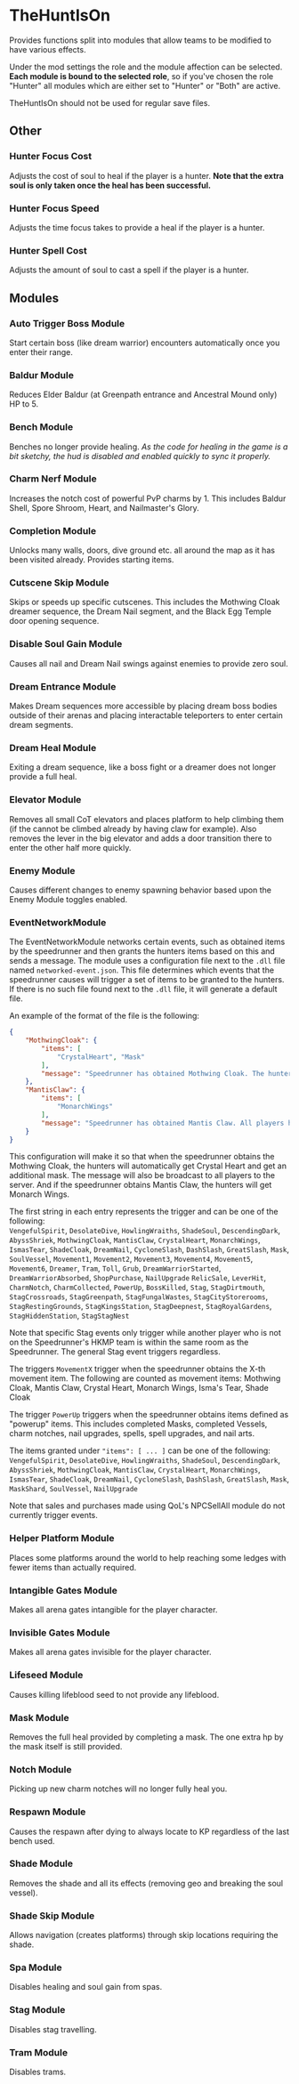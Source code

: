 # TheHuntIsOn

Provides functions split into modules that allow teams to be modified to have various effects.

Under the mod settings the role and the module affection can be selected. **Each module is bound to the selected role**, so if you've chosen the role "Hunter" all modules which are either set to "Hunter" or "Both" are active.

TheHuntIsOn should not be used for regular save files.

## Other

### Hunter Focus Cost
Adjusts the cost of soul to heal if the player is a hunter. **Note that the extra soul is only taken once the heal has been successful.**

### Hunter Focus Speed
Adjusts the time focus takes to provide a heal if the player is a hunter.

### Hunter Spell Cost
Adjusts the amount of soul to cast a spell if the player is a hunter.

## Modules

### Auto Trigger Boss Module
Start certain boss (like dream warrior) encounters automatically once you enter their range.

### Baldur Module
Reduces Elder Baldur (at Greenpath entrance and Ancestral Mound only) HP to 5.

### Bench Module
Benches no longer provide healing. *As the code for healing in the game is a bit sketchy, the hud is disabled and enabled quickly to sync it properly.*

### Charm Nerf Module
Increases the notch cost of powerful PvP charms by 1. This includes Baldur Shell, Spore Shroom, Heart, and Nailmaster's Glory.

### Completion Module
Unlocks many walls, doors, dive ground etc. all around the map as it has been visited already. Provides starting items.

### Cutscene Skip Module
Skips or speeds up specific cutscenes. This includes the Mothwing Cloak dreamer sequence, the Dream Nail segment, and the Black Egg Temple door opening sequence.

### Disable Soul Gain Module
Causes all nail and Dream Nail swings against enemies to provide zero soul.

### Dream Entrance Module
Makes Dream sequences more accessible by placing dream boss bodies outside of their arenas and placing interactable teleporters to enter certain dream segments.

### Dream Heal Module
Exiting a dream sequence, like a boss fight or a dreamer does not longer provide a full heal.

### Elevator Module
Removes all small CoT elevators and places platform to help climbing them (if the cannot be climbed already by having claw for example). Also removes the lever in the big elevator and adds a door transition there to enter the other half more quickly.

### Enemy Module
Causes different changes to enemy spawning behavior based upon the Enemy Module toggles enabled.

### EventNetworkModule
The EventNetworkModule networks certain events, such as obtained items by the speedrunner and then grants the hunters
items based on this and sends a message.
The module uses a configuration file next to the `.dll` file named `networked-event.json`.
This file determines which events that the speedrunner causes will trigger a set of items to be granted to the hunters.
If there is no such file found next to the `.dll` file, it will generate a default file.

An example of the format of the file is the following:
```json
{
    "MothwingCloak": {
        "items": [
            "CrystalHeart", "Mask"
        ],
        "message": "Speedrunner has obtained Mothwing Cloak. The hunters have now access to Crystal Heart and gained an additional mask."
    },
    "MantisClaw": {
        "items": [
            "MonarchWings"
        ],
        "message": "Speedrunner has obtained Mantis Claw. All players have now access to Monarch Wings."
    }
}
```
This configuration will make it so that when the speedrunner obtains the Mothwing Cloak, the hunters will 
automatically get Crystal Heart and get an additional mask. The message will also be broadcast to all players to
the server. And if the speedrunner obtains Mantis Claw, the hunters will get Monarch Wings.

The first string in each entry represents the trigger and can be one of the following:  
`VengefulSpirit`, `DesolateDive`, `HowlingWraiths`, `ShadeSoul`, `DescendingDark`, `AbyssShriek`, `MothwingCloak`,
`MantisClaw`, `CrystalHeart`, `MonarchWings`, `IsmasTear`, `ShadeCloak`, `DreamNail`, `CycloneSlash`, `DashSlash`,
`GreatSlash`, `Mask`, `SoulVessel`, `Movement1`, `Movement2`, `Movement3`, `Movement4`, `Movement5`, `Movement6`,
`Dreamer`, `Tram`, `Toll`, `Grub`, `DreamWarriorStarted`, `DreamWarriorAbsorbed`, `ShopPurchase`, `NailUpgrade`
`RelicSale`, `LeverHit`, `CharmNotch`, `CharmCollected`, `PowerUp`, `BossKilled`, `Stag`, `StagDirtmouth`, 
`StagCrossroads`, `StagGreenpath`, `StagFungalWastes`, `StagCityStorerooms`, `StagRestingGrounds`, `StagKingsStation`, 
`StagDeepnest`, `StagRoyalGardens`, `StagHiddenStation`, `StagStagNest`

Note that specific Stag events only trigger while another player who is not on the Speedrunner's HKMP team is within
the same room as the Speedrunner. The general Stag event triggers regardless.

The triggers `MovementX` trigger when the speedrunner obtains the X-th movement item. The following are counted as
movement items:
Mothwing Cloak, Mantis Claw, Crystal Heart, Monarch Wings, Isma's Tear, Shade Cloak

The trigger `PowerUp` triggers when the speedrunner obtains items defined as "powerup" items. This
includes completed Masks, completed Vessels, charm notches, nail upgrades, spells, spell upgrades, and nail arts.

The items granted under `"items": [ ... ]` can be one of the following:  
`VengefulSpirit`, `DesolateDive`, `HowlingWraiths`, `ShadeSoul`, `DescendingDark`, `AbyssShriek`, `MothwingCloak`,
`MantisClaw`, `CrystalHeart`, `MonarchWings`, `IsmasTear`, `ShadeCloak`, `DreamNail`, `CycloneSlash`, `DashSlash`,
`GreatSlash`, `Mask`, `MaskShard`, `SoulVessel`, `NailUpgrade`

Note that sales and purchases made using QoL's NPCSellAll module do not currently trigger events.

### Helper Platform Module
Places some platforms around the world to help reaching some ledges with fewer items than actually required.

### Intangible Gates Module
Makes all arena gates intangible for the player character.

### Invisible Gates Module
Makes all arena gates invisible for the player character.

### Lifeseed Module
Causes killing lifeblood seed to not provide any lifeblood.

### Mask Module
Removes the full heal provided by completing a mask. The one extra hp by the mask itself is still provided.

### Notch Module
Picking up new charm notches will no longer fully heal you.

### Respawn Module
Causes the respawn after dying to always locate to KP regardless of the last bench used.

### Shade Module
Removes the shade and all its effects (removing geo and breaking the soul vessel).

### Shade Skip Module
Allows navigation (creates platforms) through skip locations requiring the shade.

### Spa Module
Disables healing and soul gain from spas.

### Stag Module
Disables stag travelling.

### Tram Module
Disables trams.